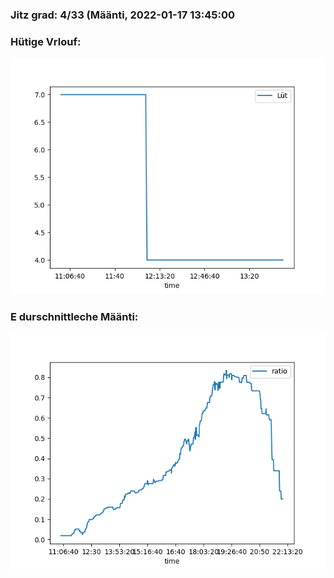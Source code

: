 ### Jitz grad: 4/33 (Määnti, 2022-01-17 13:45:00

### Hütige Vrlouf:
![Graph](Today.png)

### E durschnittleche Määnti:
![Graph](Määnti.png)